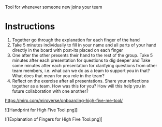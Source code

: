 Tool for whenever someone new joins your team

# Instructions
1. Together go through the explanation for each finger of the hand
2. Take 5 minutes individually to fill in your name and all parts of your hand directly in the board with post-its placed on each finger
3. One after the other presents their hand to the rest of the group. Take 5 minutes after each presentation for questions to dig deeper and Take some minutes after each presentation for clarifying questions from other team members, i.e. what can we do as a team to support you in that? What does that mean for you role in the team?
4. Reflect on the exercise after all presentations. Share your reflections together as a team. How was this for you? How will this help you in future collaboration with one another?


https://miro.com/miroverse/onboarding-high-five-me-tool/

![[Handprint for High Five Tool.png]]

![[Explanation of Fingers for High Five Tool.png]]

